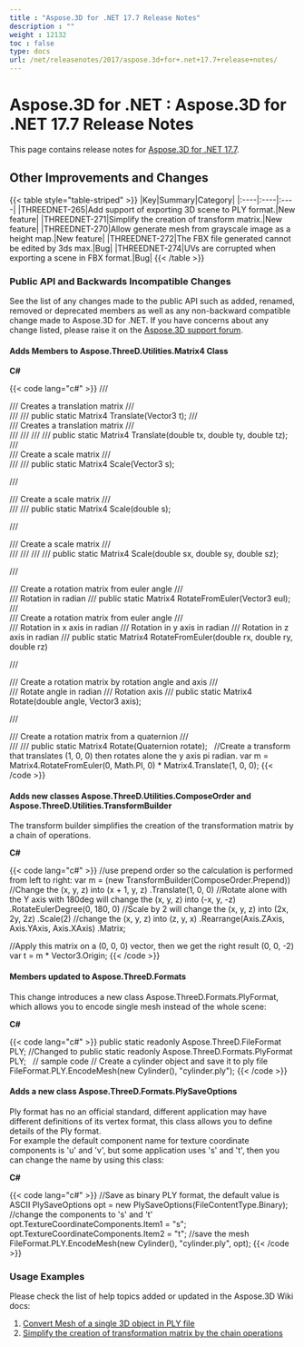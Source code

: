 ```yaml
---
title : "Aspose.3D for .NET 17.7 Release Notes" 
description : "" 
weight : 12132 
toc : false
type: docs
url: /net/releasenotes/2017/aspose.3d+for+.net+17.7+release+notes/
---
```


# Aspose.3D for .NET : Aspose.3D for .NET 17.7 Release Notes


This page contains release notes for [Aspose.3D for .NET 17.7](https://www.nuget.org/packages/Aspose.3D/17.7.0).

## Other Improvements and Changes

{{< table style="table-striped" >}}
|Key|Summary|Category|
|:----|:----|:----|
|THREEDNET-265|Add support of exporting 3D scene to PLY format.|New feature|
|THREEDNET-271|Simplify the creation of transform matrix.|New feature|
|THREEDNET-270|Allow generate mesh from grayscale image as a height map.|New feature|
|THREEDNET-272|The FBX file generated cannot be edited by 3ds max.|Bug|
|THREEDNET-274|UVs are corrupted when exporting a scene in FBX format.|Bug|
{{< /table >}}

### Public API and Backwards Incompatible Changes

See the list of any changes made to the public API such as added, renamed, removed or deprecated members as well as any non-backward compatible change made to Aspose.3D for .NET. If you have concerns about any change listed, please raise it on the [Aspose.3D support forum](http://www.aspose.com/community/forums/aspose.3d-product-family/535/showforum.aspx).

#### Adds Members to Aspose.ThreeD.Utilities.Matrix4 Class

**C#**

{{< code lang="c#" >}}
/// <summary>
/// Creates a translation matrix 
/// </summary>
/// <param name="t"></param>
/// <returns></returns>
public static Matrix4 Translate(Vector3 t);
/// <summary>
/// Creates a translation matrix 
/// </summary>
/// <param name="tx"></param>
/// <param name="ty"></param>
/// <param name="tz"></param>
/// <returns></returns>
public static Matrix4 Translate(double tx, double ty, double tz);
/// <summary>
/// Create a scale matrix
/// </summary>
/// <param name="s"></param>
/// <returns></returns>
public static Matrix4 Scale(Vector3 s);

/// <summary>
/// Create a scale matrix
/// </summary>
/// <param name="s"></param>
/// <returns></returns>
public static Matrix4 Scale(double s);

/// <summary>
/// Create a scale matrix
/// </summary>
/// <param name="sx"></param>
/// <param name="sy"></param>
/// <param name="sz"></param>
/// <returns></returns>
public static Matrix4 Scale(double sx, double sy, double sz);

/// <summary>
/// Create a rotation matrix from euler angle
/// </summary>
/// <param name="eul">Rotation in radian</param>
/// <returns></returns>
public static Matrix4 RotateFromEuler(Vector3 eul);
/// <summary>
/// Create a rotation matrix from euler angle
/// </summary>
/// <param name="rx">Rotation in x axis in radian</param>
/// <param name="ry">Rotation in y axis in radian</param>
/// <param name="rz">Rotation in z axis in radian</param>
/// <returns></returns>
public static Matrix4 RotateFromEuler(double rx, double ry, double rz) 

/// <summary>
/// Create a rotation matrix by rotation angle and axis
/// </summary>
/// <param name="angle">Rotate angle in radian</param>
/// <param name="axis">Rotation axis</param>
/// <returns></returns>
public static Matrix4 Rotate(double angle, Vector3 axis);

/// <summary>
/// Create a rotation matrix from a quaternion
/// </summary>
/// <param name="rotate"></param>
/// <returns></returns>
public static Matrix4 Rotate(Quaternion rotate);
 
//Create a transform that translates (1, 0, 0) then rotates alone the y axis pi radian.
var m  = Matrix4.RotateFromEuler(0, Math.PI, 0) * Matrix4.Translate(1, 0, 0);
{{< /code >}}

#### Adds new classes Aspose.ThreeD.Utilities.ComposeOrder and Aspose.ThreeD.Utilities.TransformBuilder

The transform builder simplifies the creation of the transformation matrix by a chain of operations.

**C#**

{{< code lang="c#" >}}
//use prepend order so the calculation is performed from left to right:
var m = (new TransformBuilder(ComposeOrder.Prepend))
    //Change the (x, y, z) into (x + 1, y, z)
    .Translate(1, 0, 0)
    //Rotate alone with the Y axis with 180deg will change the (x, y, z) into (-x, y, -z)
    .RotateEulerDegree(0, 180, 0)
    //Scale by 2 will change the (x, y, z) into (2x, 2y, 2z)
    .Scale(2)
    //change the (x, y, z) into (z, y, x)
    .Rearrange(Axis.ZAxis, Axis.YAxis, Axis.XAxis)
    .Matrix;
    
//Apply this matrix on a (0, 0, 0) vector, then we get the right result (0, 0, -2)
var t = m * Vector3.Origin;
{{< /code >}}

#### Members updated to Aspose.ThreeD.Formats

This change introduces a new class Aspose.ThreeD.Formats.PlyFormat, which allows you to encode single mesh instead of the whole scene:

**C#**

{{< code lang="c#" >}}
public static readonly Aspose.ThreeD.FileFormat PLY;
//Changed to
public static readonly Aspose.ThreeD.Formats.PlyFormat PLY;
 
// sample code
// Create a cylinder object and save it to ply file
FileFormat.PLY.EncodeMesh(new Cylinder(), "cylinder.ply");
{{< /code >}}

#### Adds a new class Aspose.ThreeD.Formats.PlySaveOptions

Ply format has no an official standard, different application may have different definitions of its vertex format, this class allows you to define details of the Ply format.  
For example the default component name for texture coordinate components is 'u' and 'v', but some application uses 's' and 't', then you can change the name by using this class:

**C#**

{{< code lang="c#" >}}
//Save as binary PLY format, the default value is ASCII
PlySaveOptions opt = new PlySaveOptions(FileContentType.Binary);
//change the components to 's' and 't'
opt.TextureCoordinateComponents.Item1 = "s";
opt.TextureCoordinateComponents.Item2 = "t";
//save the mesh
FileFormat.PLY.EncodeMesh(new Cylinder(), "cylinder.ply", opt);
{{< /code >}}

### Usage Examples

Please check the list of help topics added or updated in the Aspose.3D Wiki docs:

1.  [Convert Mesh of a single 3D object in PLY file](https://docs2.aspose.com/3d/net/developerguide/3dobjects/convert+mesh+of+a+single+3d+object+in+ply+file)
2.  [Simplify the creation of transformation matrix by the chain operations](https://docs2.aspose.com/3d/net/developerguide/geometry/simplify+the+creation+of+transformation+matrix+by+the+chain+operations)


